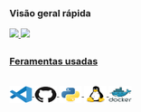 ##

### Visão geral rápida

<div>
  <a href="https://github.com/sweydmanaf">
  <img height="150em" src="https://github-readme-stats.vercel.app/api?username=raulaguila&show_icons=true&theme=tokyonight&include_all_commits=true&count_private=true"/>
  <img height="150em" src="https://github-readme-stats.vercel.app/api/top-langs/?username=raulaguila&layout=compact&langs_count=7&theme=tokyonight"/>
</div>
  
##
### Feramentas usadas
<div style="display: inline_block">
  <br />

  <a href="https://code.visualstudio.com/">
    <img
      align="center"
      alt="Sweyd-VSCode"
      height="30"
      width="40"
      src="icons/vscode-original.svg"
    />
  </a>
  <a href="https://github.com/">
    <img
      align="center"
      alt="Sweyd-VSCode"
      height="30"
      width="40"
      src="icons/github-original.svg"
    />
  </a>
  <a href="https://www.python.org/">
    <img
      align="center"
      alt="Sweyd-VSCode"
      height="30"
      width="40"
      src="icons/python-original.svg"
    />
  </a>
  <a href="https://ubuntu.com/">
    <img
      align="center"
      alt="Sweyd-VSCode"
      height="30"
      width="40"
      src="icons/linux-original.svg"
    />
  </a>
  <a href="https://www.docker.com/">
    <img
      align="center"
      alt="Sweyd-VSCode"
      height="30"
      width="40"
      src="icons/docker-original.svg"
    />
  </a>
</div>